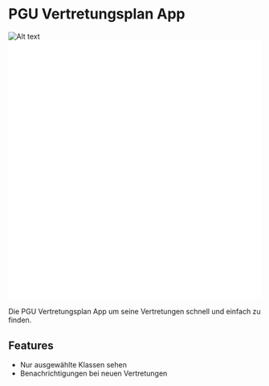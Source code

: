 # PGU Vertretungsplan App

![Alt text](./controllers_brief.svg)
<img src="./assets/pgu.svg">

Die PGU Vertretungsplan App um seine Vertretungen schnell und einfach zu finden.

## Features

- Nur ausgewählte Klassen sehen
- Benachrichtigungen bei neuen Vertretungen
